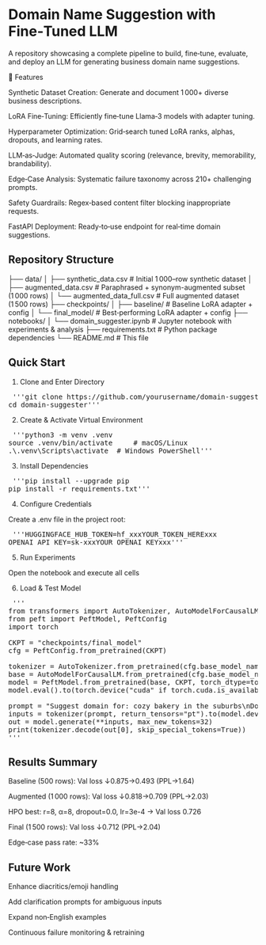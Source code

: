 # Domain Name Suggestion with Fine‑Tuned LLM

A repository showcasing a complete pipeline to build, fine‑tune, evaluate, and deploy an LLM for generating business domain name suggestions.

🌟 Features

Synthetic Dataset Creation: Generate and document 1 000+ diverse business descriptions.

LoRA Fine‑Tuning: Efficiently fine‑tune Llama‑3 models with adapter tuning.

Hyperparameter Optimization: Grid‑search tuned LoRA ranks, alphas, dropouts, and learning rates.

LLM‑as‑Judge: Automated quality scoring (relevance, brevity, memorability, brandability).

Edge‑Case Analysis: Systematic failure taxonomy across 210+ challenging prompts.

Safety Guardrails: Regex‑based content filter blocking inappropriate requests.

FastAPI Deployment: Ready‑to‑use endpoint for real‑time domain suggestions.

## Repository Structure

├── data/
│   ├── synthetic_data.csv         # Initial 1 000–row synthetic dataset
│   ├── augmented_data.csv         # Paraphrased + synonym-augmented subset (1 000 rows)
│   └── augmented_data_full.csv    # Full augmented dataset (1 500 rows)
├── checkpoints/
│   ├── baseline/                  # Baseline LoRA adapter + config
│   └── final_model/               # Best‑performing LoRA adapter + config
├── notebooks/
│   └── domain_suggester.ipynb     # Jupyter notebook with experiments & analysis
├── requirements.txt               # Python package dependencies
└── README.md                      # This file

## Quick Start

1. Clone and Enter Directory

<pre> '''git clone https://github.com/yourusername/domain-suggester.git
cd domain-suggester''' </pre>

2. Create & Activate Virtual Environment

<pre> '''python3 -m venv .venv
source .venv/bin/activate     # macOS/Linux
.\.venv\Scripts\activate  # Windows PowerShell''' </pre>

3. Install Dependencies

<pre> '''pip install --upgrade pip
pip install -r requirements.txt''' </pre>

4. Configure Credentials

Create a .env file in the project root:

<pre> '''HUGGINGFACE_HUB_TOKEN=hf_xxxYOUR_TOKEN_HERExxx
OPENAI_API_KEY=sk-xxxYOUR_OPENAI_KEYxxx''' </pre>

5. Run Experiments

Open the notebook and execute all cells

6. Load & Test Model

<pre> '''
from transformers import AutoTokenizer, AutoModelForCausalLM
from peft import PeftModel, PeftConfig
import torch

CKPT = "checkpoints/final_model"
cfg = PeftConfig.from_pretrained(CKPT)

tokenizer = AutoTokenizer.from_pretrained(cfg.base_model_name_or_path)
base = AutoModelForCausalLM.from_pretrained(cfg.base_model_name_or_path, device_map="auto", torch_dtype=torch.float16)
model = PeftModel.from_pretrained(base, CKPT, torch_dtype=torch.float16)
model.eval().to(torch.device("cuda" if torch.cuda.is_available() else "cpu"))

prompt = "Suggest domain for: cozy bakery in the suburbs\nDomain:"
inputs = tokenizer(prompt, return_tensors="pt").to(model.device)
out = model.generate(**inputs, max_new_tokens=32)
print(tokenizer.decode(out[0], skip_special_tokens=True))
'''</pre>

## Results Summary

Baseline (500 rows): Val loss ↓0.875→0.493 (PPL→1.64)

Augmented (1 000 rows): Val loss ↓0.818→0.709 (PPL→2.03)

HPO best: r=8, α=8, dropout=0.0, lr=3e-4 → Val loss 0.726

Final (1 500 rows): Val loss ↓0.712 (PPL→2.04)

Edge‑case pass rate: ~33%

## Future Work

Enhance diacritics/emoji handling

Add clarification prompts for ambiguous inputs

Expand non‑English examples

Continuous failure monitoring & retraining
